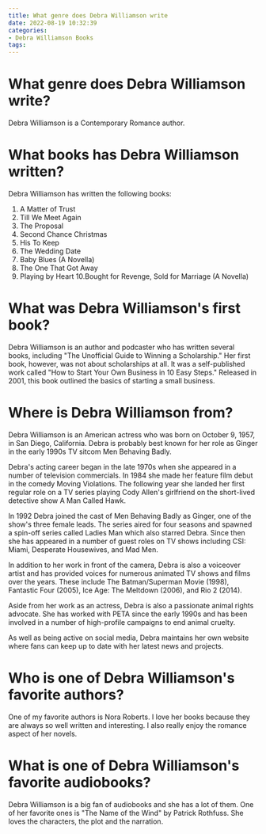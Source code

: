 ```yaml
---
title: What genre does Debra Williamson write 
date: 2022-08-19 10:32:39
categories:
- Debra Williamson Books
tags:
---
```



#  What genre does Debra Williamson write? 
Debra Williamson is a Contemporary Romance author. 

# What books has Debra Williamson written? 
Debra Williamson has written the following books: 
1. A Matter of Trust 
2. Till We Meet Again 
3. The Proposal 
4. Second Chance Christmas 
5. His To Keep 
6. The Wedding Date 
7. Baby Blues (A Novella) 
8. The One That Got Away
9. Playing by Heart 
10.Bought for Revenge, Sold for Marriage (A Novella)

#  What was Debra Williamson's first book? 

Debra Williamson is an author and podcaster who has written several books, including "The Unofficial Guide to Winning a Scholarship." Her first book, however, was not about scholarships at all. It was a self-published work called "How to Start Your Own Business in 10 Easy Steps." Released in 2001, this book outlined the basics of starting a small business.

#  Where is Debra Williamson from? 

Debra Williamson is an American actress who was born on October 9, 1957, in San Diego, California. Debra is probably best known for her role as Ginger in the early 1990s TV sitcom Men Behaving Badly.

Debra's acting career began in the late 1970s when she appeared in a number of television commercials. In 1984 she made her feature film debut in the comedy Moving Violations. The following year she landed her first regular role on a TV series playing Cody Allen's girlfriend on the short-lived detective show A Man Called Hawk. 

In 1992 Debra joined the cast of Men Behaving Badly as Ginger, one of the show's three female leads. The series aired for four seasons and spawned a spin-off series called Ladies Man which also starred Debra. Since then she has appeared in a number of guest roles on TV shows including CSI: Miami, Desperate Housewives, and Mad Men. 

In addition to her work in front of the camera, Debra is also a voiceover artist and has provided voices for numerous animated TV shows and films over the years. These include The Batman/Superman Movie (1998), Fantastic Four (2005), Ice Age: The Meltdown (2006), and Rio 2 (2014). 

Aside from her work as an actress, Debra is also a passionate animal rights advocate. She has worked with PETA since the early 1990s and has been involved in a number of high-profile campaigns to end animal cruelty. 

As well as being active on social media, Debra maintains her own website where fans can keep up to date with her latest news and projects.

#  Who is one of Debra Williamson's favorite authors?

One of my favorite authors is Nora Roberts. I love her books because they are always so well written and interesting. I also really enjoy the romance aspect of her novels.

#  What is one of Debra Williamson's favorite audiobooks?

Debra Williamson is a big fan of audiobooks and she has a lot of them. One of her favorite ones is "The Name of the Wind" by Patrick Rothfuss. She loves the characters, the plot and the narration.